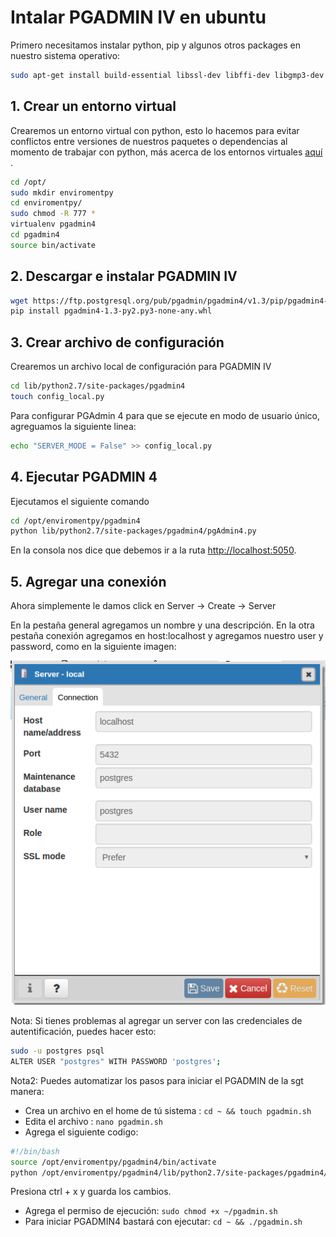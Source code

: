 # Intalar PGADMIN IV en ubuntu

Primero necesitamos instalar python, pip y algunos otros packages en nuestro sistema operativo:

```sh
sudo apt-get install build-essential libssl-dev libffi-dev libgmp3-dev virtualenv python-pip libpq-dev python-dev
```

## 1. Crear un entorno virtual

Crearemos un entorno virtual con python, esto lo hacemos para evitar conflictos entre versiones de nuestros 
paquetes o dependencias al momento de trabajar con python, más acerca de los entornos virtuales 
[aquí](https://docs.python.org.ar/tutorial/3/venv.html) .

```sh
cd /opt/
sudo mkdir enviromentpy
cd enviromentpy/
sudo chmod -R 777 *
virtualenv pgadmin4
cd pgadmin4
source bin/activate
```

## 2. Descargar e instalar PGADMIN IV

```sh
wget https://ftp.postgresql.org/pub/pgadmin/pgadmin4/v1.3/pip/pgadmin4-1.3-py2.py3-none-any.whl
pip install pgadmin4-1.3-py2.py3-none-any.whl 
```

## 3. Crear archivo de configuración

Crearemos un archivo local de configuración para PGADMIN IV

```sh
cd lib/python2.7/site-packages/pgadmin4
touch config_local.py
```

Para configurar PGAdmin 4 para que se ejecute en modo de usuario único, agreguamos la siguiente linea:

```sh
echo "SERVER_MODE = False" >> config_local.py
```

## 4. Ejecutar PGADMIN 4

Ejecutamos el siguiente comando

```sh
cd /opt/enviromentpy/pgadmin4
python lib/python2.7/site-packages/pgadmin4/pgAdmin4.py
```
En la consola nos dice que debemos ir a la ruta [http://localhost:5050](http://localhost:5050).

## 5. Agregar una conexión

Ahora simplemente le damos click en Server -> Create -> Server 

En la pestaña general agregamos un nombre y una descripción. En la otra pestaña conexión agregamos en host:localhost y agregamos nuestro user y password,
como en la siguiente imagen:

![Consola](images/pgadmin.png)

Nota: Si tienes problemas al agregar un server con las credenciales de autentificación, puedes hacer esto: 

```sh
sudo -u postgres psql
ALTER USER "postgres" WITH PASSWORD 'postgres';
```
Nota2: Puedes automatizar los pasos para iniciar el PGADMIN de la sgt manera:

* Crea un archivo en el home de tú sistema : `cd ~ && touch pgadmin.sh`
* Edita el archivo : `nano pgadmin.sh`
* Agrega el siguiente codigo: 
```sh
#!/bin/bash
source /opt/enviromentpy/pgadmin4/bin/activate
python /opt/enviromentpy/pgadmin4/lib/python2.7/site-packages/pgadmin4/pgAdmin4.py
```
  Presiona ctrl + x y guarda los cambios.
  
* Agrega el permiso de ejecución: `sudo chmod +x ~/pgadmin.sh`
* Para iniciar PGADMIN4 bastará con ejecutar: `cd ~ && ./pgadmin.sh` 

